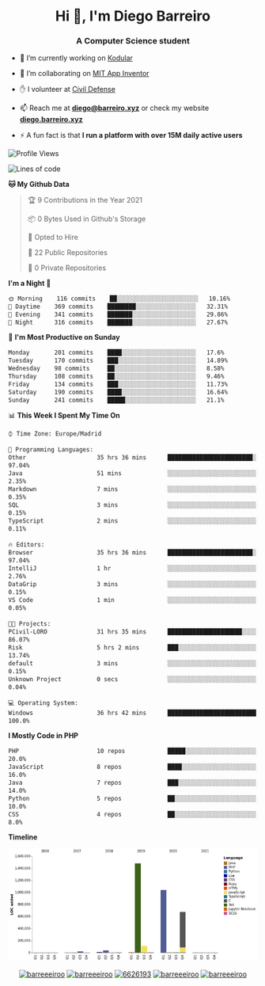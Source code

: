 <h1 align="center">Hi 👋, I'm Diego Barreiro</h1>
<h3 align="center">A Computer Science student</h3>

- 🔭 I’m currently working on [Kodular](https://www.kodular.io)

- 👯 I’m collaborating on [MIT App Inventor](https://github.com/mit-cml/appinventor-sources)

- ✋ I volunteer at [Civil Defense](https://proteccioncivil.sdc.gal)

- 📫 Reach me at **diego@barreiro.xyz** or check my website **[diego.barreiro.xyz](https://diego.barreiro.xyz)**

- ⚡ A fun fact is that **I run a platform with over 15M daily active users**

<!--START_SECTION:waka-->
![Profile Views](http://img.shields.io/badge/Profile%20Views-3-blue)

![Lines of code](https://img.shields.io/badge/From%20Hello%20World%20I%27ve%20Written-3.4%20million%20lines%20of%20code-blue)

**🐱 My Github Data** 

> 🏆 9 Contributions in the Year 2021
 > 
> 📦 0 Bytes Used in Github's Storage 
 > 
> 💼 Opted to Hire
 > 
> 📜 22 Public Repositories 
 > 
> 🔑 0 Private Repositories  
 > 
**I'm a Night 🦉** 

```text
🌞 Morning    116 commits    ██░░░░░░░░░░░░░░░░░░░░░░░   10.16% 
🌆 Daytime    369 commits    ████████░░░░░░░░░░░░░░░░░   32.31% 
🌃 Evening    341 commits    ███████░░░░░░░░░░░░░░░░░░   29.86% 
🌙 Night      316 commits    ███████░░░░░░░░░░░░░░░░░░   27.67%

```
📅 **I'm Most Productive on Sunday** 

```text
Monday       201 commits    ████░░░░░░░░░░░░░░░░░░░░░   17.6% 
Tuesday      170 commits    ███░░░░░░░░░░░░░░░░░░░░░░   14.89% 
Wednesday    98 commits     ██░░░░░░░░░░░░░░░░░░░░░░░   8.58% 
Thursday     108 commits    ██░░░░░░░░░░░░░░░░░░░░░░░   9.46% 
Friday       134 commits    ███░░░░░░░░░░░░░░░░░░░░░░   11.73% 
Saturday     190 commits    ████░░░░░░░░░░░░░░░░░░░░░   16.64% 
Sunday       241 commits    █████░░░░░░░░░░░░░░░░░░░░   21.1%

```


📊 **This Week I Spent My Time On** 

```text
⌚︎ Time Zone: Europe/Madrid

💬 Programming Languages: 
Other                    35 hrs 36 mins      ████████████████████████░   97.04% 
Java                     51 mins             ░░░░░░░░░░░░░░░░░░░░░░░░░   2.35% 
Markdown                 7 mins              ░░░░░░░░░░░░░░░░░░░░░░░░░   0.35% 
SQL                      3 mins              ░░░░░░░░░░░░░░░░░░░░░░░░░   0.15% 
TypeScript               2 mins              ░░░░░░░░░░░░░░░░░░░░░░░░░   0.11%

🔥 Editors: 
Browser                  35 hrs 36 mins      ████████████████████████░   97.04% 
IntelliJ                 1 hr                ░░░░░░░░░░░░░░░░░░░░░░░░░   2.76% 
DataGrip                 3 mins              ░░░░░░░░░░░░░░░░░░░░░░░░░   0.15% 
VS Code                  1 min               ░░░░░░░░░░░░░░░░░░░░░░░░░   0.05%

🐱‍💻 Projects: 
PCivil-LORO              31 hrs 35 mins      █████████████████████░░░░   86.07% 
Risk                     5 hrs 2 mins        ███░░░░░░░░░░░░░░░░░░░░░░   13.74% 
default                  3 mins              ░░░░░░░░░░░░░░░░░░░░░░░░░   0.15% 
Unknown Project          0 secs              ░░░░░░░░░░░░░░░░░░░░░░░░░   0.04%

💻 Operating System: 
Windows                  36 hrs 42 mins      █████████████████████████   100.0%

```

**I Mostly Code in PHP** 

```text
PHP                      10 repos            █████░░░░░░░░░░░░░░░░░░░░   20.0% 
JavaScript               8 repos             ████░░░░░░░░░░░░░░░░░░░░░   16.0% 
Java                     7 repos             ███░░░░░░░░░░░░░░░░░░░░░░   14.0% 
Python                   5 repos             ██░░░░░░░░░░░░░░░░░░░░░░░   10.0% 
CSS                      4 repos             ██░░░░░░░░░░░░░░░░░░░░░░░   8.0%

```


**Timeline**

![Chart not found](https://raw.githubusercontent.com/barreeeiroo/barreeeiroo/master/charts/bar_graph.png) 


<!--END_SECTION:waka-->

<p align="center">
<a href="https://twitter.com/barreeeiroo" target="blank"><img align="center" src="https://cdn.jsdelivr.net/npm/simple-icons@3.0.1/icons/twitter.svg" alt="barreeeiroo" height="20" width="20" /></a>
<a href="https://linkedin.com/in/barreeeiroo" target="blank"><img align="center" src="https://cdn.jsdelivr.net/npm/simple-icons@3.0.1/icons/linkedin.svg" alt="barreeeiroo" height="20" width="20" /></a>
<a href="https://stackoverflow.com/users/6626193" target="blank"><img align="center" src="https://cdn.jsdelivr.net/npm/simple-icons@3.0.1/icons/stackoverflow.svg" alt="6626193" height="20" width="20" /></a>
<a href="https://fb.com/barreeeiroo" target="blank"><img align="center" src="https://cdn.jsdelivr.net/npm/simple-icons@3.0.1/icons/facebook.svg" alt="barreeeiroo" height="20" width="20" /></a>
<a href="https://instagram.com/barreeeiroo" target="blank"><img align="center" src="https://cdn.jsdelivr.net/npm/simple-icons@3.0.1/icons/instagram.svg" alt="barreeeiroo" height="20" width="20" /></a>
</p>
